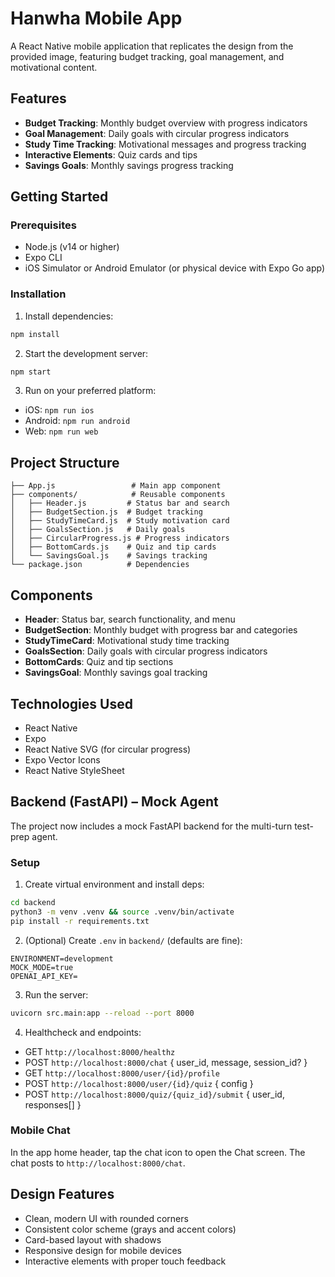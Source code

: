 # Hanwha Mobile App

A React Native mobile application that replicates the design from the provided image, featuring budget tracking, goal management, and motivational content.

## Features

- **Budget Tracking**: Monthly budget overview with progress indicators
- **Goal Management**: Daily goals with circular progress indicators
- **Study Time Tracking**: Motivational messages and progress tracking
- **Interactive Elements**: Quiz cards and tips
- **Savings Goals**: Monthly savings progress tracking

## Getting Started

### Prerequisites

- Node.js (v14 or higher)
- Expo CLI
- iOS Simulator or Android Emulator (or physical device with Expo Go app)

### Installation

1. Install dependencies:
```bash
npm install
```

2. Start the development server:
```bash
npm start
```

3. Run on your preferred platform:
- iOS: `npm run ios`
- Android: `npm run android`
- Web: `npm run web`

## Project Structure

```
├── App.js                 # Main app component
├── components/            # Reusable components
│   ├── Header.js         # Status bar and search
│   ├── BudgetSection.js  # Budget tracking
│   ├── StudyTimeCard.js  # Study motivation card
│   ├── GoalsSection.js   # Daily goals
│   ├── CircularProgress.js # Progress indicators
│   ├── BottomCards.js    # Quiz and tip cards
│   └── SavingsGoal.js    # Savings tracking
└── package.json          # Dependencies
```

## Components

- **Header**: Status bar, search functionality, and menu
- **BudgetSection**: Monthly budget with progress bar and categories
- **StudyTimeCard**: Motivational study time tracking
- **GoalsSection**: Daily goals with circular progress indicators
- **BottomCards**: Quiz and tip sections
- **SavingsGoal**: Monthly savings goal tracking

## Technologies Used

- React Native
- Expo
- React Native SVG (for circular progress)
- Expo Vector Icons
- React Native StyleSheet

## Backend (FastAPI) – Mock Agent

The project now includes a mock FastAPI backend for the multi-turn test-prep agent.

### Setup

1. Create virtual environment and install deps:

```bash
cd backend
python3 -m venv .venv && source .venv/bin/activate
pip install -r requirements.txt
```

2. (Optional) Create `.env` in `backend/` (defaults are fine):

```
ENVIRONMENT=development
MOCK_MODE=true
OPENAI_API_KEY=
```

3. Run the server:

```bash
uvicorn src.main:app --reload --port 8000
```

4. Healthcheck and endpoints:

- GET `http://localhost:8000/healthz`
- POST `http://localhost:8000/chat` { user_id, message, session_id? }
- GET `http://localhost:8000/user/{id}/profile`
- POST `http://localhost:8000/user/{id}/quiz` { config }
- POST `http://localhost:8000/quiz/{quiz_id}/submit` { user_id, responses[] }

### Mobile Chat

In the app home header, tap the chat icon to open the Chat screen. The chat posts to `http://localhost:8000/chat`.

## Design Features

- Clean, modern UI with rounded corners
- Consistent color scheme (grays and accent colors)
- Card-based layout with shadows
- Responsive design for mobile devices
- Interactive elements with proper touch feedback
